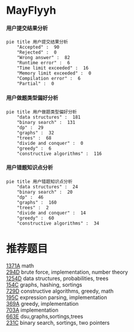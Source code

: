 # MayFlyyh

<!-- tabs:start -->



#### **用户提交结果分析**

```mermaid
pie title 用户提交结果分析
    "Accepted" :  90
    "Rejected" :  0
    "Wrong answer" :  82
    "Runtime error" :  6
    "Time limit exceeded" :  16
    "Memory limit exceeded" :  0
    "Compilation error" :  6
    "Partial" :  0
```

#### **用户做题类型偏好分析**

```mermaid
pie title 用户做题类型偏好分析
    "data structures" :  181
    "binary search" :  131
    "dp" :  29
    "graphs" :  32
    "trees" :  68
    "divide and conquer" :  0
    "greedy" :  6
    "constructive algorithms" :  116
```
#### **用户错题知识点分析**

```mermaid
pie title 用户错题知识点分析
    "data structures" :  24
    "binary search" :  20
    "dp" :  46
    "graphs" :  160
    "trees" :  2
    "divide and conquer" :  14
    "greedy" :  60
    "constructive algorithms" :  34
```



<!-- tabs:end -->
# 推荐题目
[1371A](https://codeforces.com/contest/1371/problem/A)		math		  
[294D](https://codeforces.com/contest/294/problem/D)		brute force,
                        implementation,
                        number theory		  
[1254D](https://codeforces.com/contest/1254/problem/D)		data structures,
                        probabilities,
                        trees		  
[154C](https://codeforces.com/contest/154/problem/C)		graphs,
                        hashing,
                        sortings		  
[729D](https://codeforces.com/contest/729/problem/D)		constructive algorithms,
                        greedy,
                        math		  
[195C](https://codeforces.com/contest/195/problem/C)		expression parsing,
                        implementation		  
[369A](https://codeforces.com/contest/369/problem/A)		greedy,
                        implementation		  
[703A](https://codeforces.com/contest/703/problem/A)		implementation		  
[663E](https://codeforces.com/contest/663/problem/E)		dsu,graphs,sortings,trees		  
[231C](https://codeforces.com/contest/231/problem/C)		binary search,
                        sortings,
                        two pointers		  
